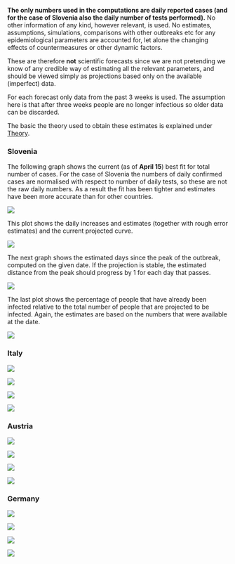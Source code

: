 **The only numbers used in the computations are daily reported cases (and for the case of Slovenia also the daily number of tests performed).** No other information of any kind, however relevant, is used. No estimates, assumptions, simulations, comparisons with other outbreaks etc for any epidemiological parameters are accounted for, let alone the changing effects of countermeasures or other dynamic factors.

These are therefore **not** scientific forecasts since we are not pretending we know of any credible way of estimating all the relevant parameters, and should be viewed simply as projections based only on the available (imperfect) data.

For each forecast only data from the past 3 weeks is used. The assumption here is that after three weeks people are no longer infectious so older data can be discarded.

The basic the theory used to obtain these estimates is explained under [Theory](theory.md).

### Slovenia

The following graph shows the current (as of **April 15**) best fit for total number of cases. For the case of Slovenia the numbers of daily confirmed cases are normalised with respect to number of daily tests, so these are not the raw daily numbers. As a result the fit has been tighter and estimates have been more accurate than for other countries. 

![](slologgraf.png)

This plot shows the daily increases and estimates (together with rough error estimates) and the current projected curve.

![](slograf.png)

The next graph shows the estimated days since the peak of the outbreak, computed on the given date. If the projection is stable, the estimated distance from the peak should progress by 1 for each day that passes.

![](slodfgraf.png) 

The last plot shows the percentage of people that have already been infected relative to the total number of people that are projected to be infected. Again, the estimates are based on the numbers that were available at the date. 

![](sloprogplot.png)

### Italy

![](italyloggraf.png)

![](italygraf.png)

![](italydfgraf.png)

![](italyprogplot.png)

### Austria

![](austrialoggraf.png)

![](austriagraf.png)

![](austriadfgraf.png)

![](austriaprogplot.png)

### Germany

![](germanloggraf.png)

![](germangraf.png)

![](germandfgraf.png)

![](germanprogplot.png)

